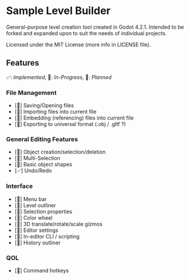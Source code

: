 # Sample Level Builder
General-purpose level creation tool created in Godot 4.2.1. Intended to be forked and expanded upon to suit the needs of individual projects.

Licensed under the MIT License (more info in LICENSE file).

## Features
✅: *Implemented*, 🚧: *In-Progress*, 📆: *Planned*

### File Management
- [📆] Saving/Opening files
- [📆] Importing files into current file
- [📆] Embedding (referencing) files into current file
- [📆] Exporting to universal format (.obj / .gltf ?)

### General Editing Features
- [🚧] Object creation/selection/deletion
- [🚧] Multi-Selection
- [📆] Basic object shapes
- [✅] Undo/Redo

### Interface
- [🚧] Menu bar
- [🚧] Level outliner
- [🚧] Selection properties
- [📆] Color wheel
- [📆] 3D translate/rotate/scale gizmos
- [📆] Editor settings
- [📆] In-editor CLI / scripting
- [🚧] History outliner

### QOL
- [📆] Command hotkeys
